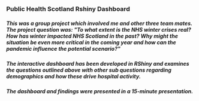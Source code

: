 ### Public Health Scotland Rshiny Dashboard

##### This was a group project which involved me and other three team mates. The project question was: "To what extent is the NHS winter crises real? How has winter impacted NHS Scotland in the past? Why might the situation be even more critical in the coming year and how can the pandemic influence the potential scenario?" 

##### The interactive dashboard has been developed in RShiny and examines the questions outlined above with other sub questions regarding demographics and how these drive hospital activity. 

##### The dashboard and findings were presented in a 15-minute presentation. 
